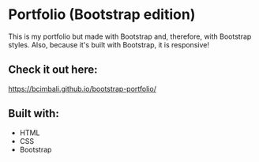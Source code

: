 # Portfolio (Bootstrap edition)

This is my portfolio but made with Bootstrap and, therefore, with Bootstrap styles.  Also, because it's built with Bootstrap, it is responsive!

## Check it out here:
https://bcimbali.github.io/bootstrap-portfolio/

## Built with:
- HTML
- CSS
- Bootstrap
